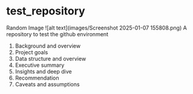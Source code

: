 # test_repository
Random Image
![alt text](images/Screenshot 2025-01-07 155808.png)
A repository to test the github environment
1. Background and overview
2. Project goals
3. Data structure and overview
4. Executive summary
5. Insights and deep dive
6. Recommendation
7. Caveats and assumptions
